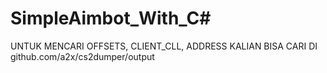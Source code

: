 # SimpleAimbot_With_C#

UNTUK MENCARI OFFSETS, CLIENT_CLL, ADDRESS KALIAN BISA CARI DI github.com/a2x/cs2dumper/output
